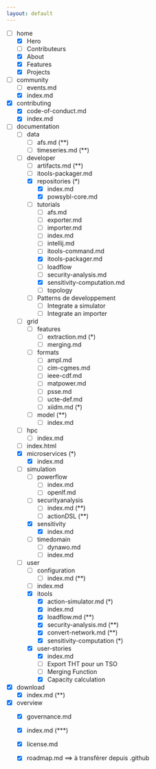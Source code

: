 ```yaml
---
layout: default
---
```


- [ ] home
    - [X] Hero
    - [ ] Contributeurs
    - [X] About
    - [X] Features
    - [X] Projects
- [ ] community
    - [ ] events.md
    - [X] index.md
- [X] contributing
    - [X] code-of-conduct.md
    - [X] index.md
- [ ] documentation
    - [ ] data
        - [ ] afs.md (**)
        - [ ] timeseries.md (**)
    - [ ] developer
        - [ ] artifacts.md (**)
        - [ ] itools-packager.md
        - [X] repositories (*)
            - [X] index.md
            - [X] powsybl-core.md
        - [ ] tutorials
            - [ ] afs.md
            - [ ] exporter.md
            - [ ] importer.md
            - [ ] index.md
            - [ ] intellij.md
            - [ ] itools-command.md
            - [X] itools-packager.md
            - [ ] loadflow
            - [ ] security-analysis.md
            - [X] sensitivity-computation.md
            - [ ] topology
        - [ ] Patterns de developpement
            - [ ] Integrate a simulator
            - [ ] Integrate an importer
    - [ ] grid
        - [ ] features
            - [ ] extraction.md (*)
            - [ ] merging.md
        - [ ] formats
            - [ ] ampl.md
            - [ ] cim-cgmes.md
            - [ ] ieee-cdf.md
            - [ ] matpower.md
            - [ ] psse.md
            - [ ] ucte-def.md
            - [ ] xiidm.md (*)
        - [ ] model (**)
            - [ ] index.md
    - [ ] hpc
        - [ ] index.md
    - [ ] index.html
    - [X] microservices (*)
        - [X] index.md
    - [ ] simulation
        - [ ] powerflow
            - [ ] index.md
            - [ ] openlf.md
        - [ ] securityanalysis
            - [ ] index.md  (**)
            - [ ] actionDSL (**)
        - [X] sensitivity
            - [X] index.md
        - [ ] timedomain
            - [ ] dynawo.md
            - [ ] index.md
    - [ ] user
        - [ ] configuration
            - [ ] index.md (**)
        - [ ] index.md
        - [X] itools
            - [X] action-simulator.md (*)
            - [X] index.md
            - [X] loadflow.md (**)
            - [X] security-analysis.md (**)
            - [X] convert-network.md (**)
            - [X] sensitivity-computation (*)
        - [X] user-stories
            - [X] index.md
            - [ ] Export THT pour un TSO
            - [ ] Merging Function
            - [X] Capacity calculation
- [X] download
    - [X] index.md (**)
- [X] overview
    - [X] governance.md
    - [X] index.md (***)
    - [X] license.md
    - [X] roadmap.md ==> à transférer depuis .github


